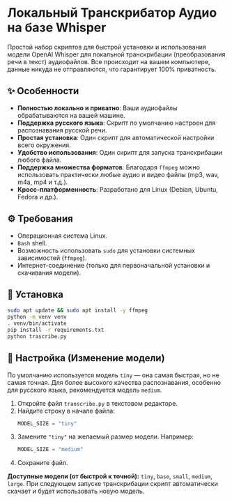 # Локальный Транскрибатор Аудио на базе Whisper

Простой набор скриптов для быстрой установки и использования модели OpenAI Whisper для локальной транскрибации (преобразования речи в текст) аудиофайлов. Все происходит на вашем компьютере, данные никуда не отправляются, что гарантирует 100% приватность.

## ✨ Особенности

*   **Полностью локально и приватно**: Ваши аудиофайлы обрабатываются на вашей машине.
*   **Поддержка русского языка**: Скрипт по умолчанию настроен для распознавания русской речи.
*   **Простая установка**: Один скрипт для автоматической настройки всего окружения.
*   **Удобство использования**: Один скрипт для запуска транскрибации любого файла.
*   **Поддержка множества форматов**: Благодаря `ffmpeg` можно использовать практически любые аудио и видео файлы (mp3, wav, m4a, mp4 и т.д.).
*   **Кросс-платформенность**: Разработано для Linux (Debian, Ubuntu, Fedora и др.).

## ⚙️ Требования

*   Операционная система Linux.
*   `Bash` shell.
*   Возможность использовать `sudo` для установки системных зависимостей (`ffmpeg`).
*   Интернет-соединение (только для первоначальной установки и скачивания модели).

## 🚀 Установка

```bash
sudo apt update && sudo apt install -y ffmpeg
python -m venv venv
. venv/bin/activate
pip install -r requirements.txt
python trascribe.py
```

## 🔧 Настройка (Изменение модели)

По умолчанию используется модель `tiny` — она самая быстрая, но не самая точная. Для более высокого качества распознавания, особенно для русского языка, рекомендуется модель `medium`.

1.  Откройте файл `transcribe.py` в текстовом редакторе.
2.  Найдите строку в начале файла:
    ```python
    MODEL_SIZE = "tiny"
    ```
3.  Замените `"tiny"` на желаемый размер модели. Например:
    ```python
    MODEL_SIZE = "medium"
    ```
4.  Сохраните файл.

**Доступные модели (от быстрой к точной):** `tiny`, `base`, `small`, `medium`, `large`.
При следующем запуске транскрибации скрипт автоматически скачает и будет использовать новую модель.

